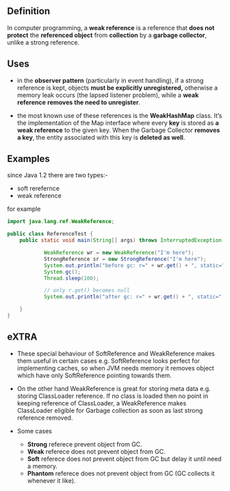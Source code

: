 ## Definition
In computer programming, a **weak reference** is a reference that **does not protect** the **referenced object** from **collection** by a **garbage collector**, unlike a strong reference.


## Uses
- in the **observer pattern** (particularly in event handling), if a strong reference is kept, objects **must be explicitly unregistered,** otherwise a memory leak occurs (the lapsed listener problem), while a **weak reference** **removes the need to unregister**.

- the most known use of these references is the **WeakHashMap** class. It’s the implementation of the Map interface where every **key** is stored as **a weak reference** to the given key. When the Garbage Collector **removes a key**, the entity associated with this key is **deleted as well**.


## Examples
since Java 1.2 there are two types:-
  - soft rerefernce 
  - weak reference

for example 
``` java 
import java.lang.ref.WeakReference;

public class ReferenceTest {
	public static void main(String[] args) throws InterruptedException {

            WeakReference wr = new WeakReference("I'm here");
            StrongReference sr = new StrongReference("I'm here");
            System.out.println("before gc: r=" + wr.get() + ", static=" + sr.get());
            System.gc();
            Thread.sleep(100);

            // only r.get() becomes null
            System.out.println("after gc: r=" + wr.get() + ", static=" + sr.get());

	}
}
```  


## eXTRA 

- These special behaviour of SoftReference and WeakReference makes them useful in certain cases e.g. SoftReference looks perfect for implementing caches, so when JVM needs memory it removes object which have only SoftReference pointing towards them.

- On the other hand WeakReference is great for storing meta data e.g. storing ClassLoader reference. If no class is loaded then no point in keeping reference of ClassLoader, a WeakReference makes ClassLoader eligible for Garbage collection as soon as last strong reference removed.

- Some cases
  - **Strong** referece prevent object from GC.
  - **Weak** referece does not prevent object from GC.
  - **Soft** referece does not prevent object from GC but delay it until need a memory.
  - **Phantom** referece does not prevent object from GC (GC collects it whenever it like).





